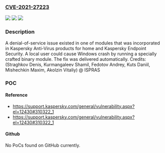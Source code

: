 ### [CVE-2021-27223](https://cve.mitre.org/cgi-bin/cvename.cgi?name=CVE-2021-27223)
![](https://img.shields.io/static/v1?label=Product&message=Kaspersky%20Anti-Virus%20products%20for%20home%20and%20Kaspersky%20Endpoint%20Security&color=blue)
![](https://img.shields.io/static/v1?label=Version&message=n%2Fa&color=blue)
![](https://img.shields.io/static/v1?label=Vulnerability&message=Denial-of-Service%20(DoS)&color=brighgreen)

### Description

A denial-of-service issue existed in one of modules that was incorporated in Kaspersky Anti-Virus products for home and Kaspersky Endpoint Security. A local user could cause Windows crash by running a specially crafted binary module. The fix was delivered automatically. Credits: (Straghkov Denis, Kurmangaleev Shamil, Fedotov Andrey, Kuts Daniil, Mishechkin Maxim, Akolzin Vitaliy) @ ISPRAS

### POC

#### Reference
- https://support.kaspersky.com/general/vulnerability.aspx?el=12430#310322_1
- https://support.kaspersky.com/general/vulnerability.aspx?el=12430#310322_1

#### Github
No PoCs found on GitHub currently.

